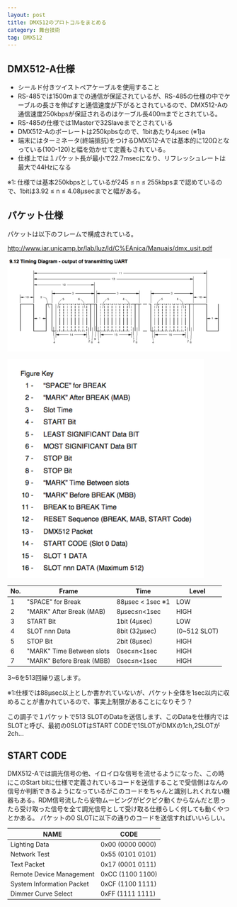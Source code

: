 ```yaml
---
layout: post
title: DMX512のプロトコルをまとめる
category: 舞台技術
tag: DMX512
---
```

## DMX512-A仕様

* シールド付きツイストペアケーブルを使用すること
* RS-485では1500mまでの通信が保証されているが、RS-485の仕様の中でケーブルの長さを伸ばすと通信速度が下がるとされているので、DMX512-Aの通信速度250kbpsが保証されるのはケーブル長400mまでとされている。
* RS-485の仕様では1Masterで32Slaveまでとされている
* DMX512-Aのボーレートは250kpbsなので、1bitあたり4μsec (※1)a
* 端末にはターミネータ(終端抵抗)をつけるDMX512-Aでは基本的に120Ωとなっている(100-120)と幅を効かせて定義もされている。
* 仕様上では１パケット長が最小で22.7msecになり、リフレッシュレートは最大で44Hzになる

※1: 仕様では基本250kbpsとしているが245 ≤ n ≤ 255kbpsまで認めているので、1bitは3.92 ≤ n ≤ 4.08µsecまでと幅がある。

## パケット仕様

パケットは以下のフレームで構成されている。

<http://www.iar.unicamp.br/lab/luz/ld/C%EAnica/Manuais/dmx_usit.pdf>

![](/images/uploads/20180102234649.png)

![](/images/uploads/20180102234658.png)

| No. | Frame                     | Time             | Level        |
| --- | ------------------------- | ---------------- | ------------ |
| 1   | "SPACE" for Break         | 88µsec < 1sec ※1 | LOW          |
| 2   | "MARK" After Break (MAB)  | 8µsec≤n<1sec     | HIGH         |
| 3   | START  Bit                | 1bit (4µsec)     | LOW          |
| 4   | SLOT nnn Data             | 8bit (32µsec)    | (0~512 SLOT) |
| 5   | STOP Bit                  | 2bit (8µsec)     | HIGH         |
| 6   | "MARK" Time Between slots | 0sec≤n<1sec      | HIGH         |
| 7   | "MARK" Before Break (MBB) | 0sec≤n<1sec      | HIGH         |

3~6を513回繰り返します。

※1:仕様では88µsec以上としか書かれていないが、パケット全体を1sec以内に収めることが書かれているので、事実上制限があることになりそう？

この調子で１パケットで513 SLOTのDataを送信します、このDataを仕様内ではSLOTと呼び、最初の0SLOTはSTART CODEで1SLOTがDMXの1ch,2SLOTが2ch...

## START CODE

DMX512-Aでは調光信号の他、イロイロな信号を流せるようになった、この時にこのStart bitに仕様で定義されているコードを送信することで受信側はなんの信号か判断できるようになっているがこのコードをちゃんと識別しれくれない機器もある。RDM信号流したら安物ムービングがピクピク動くからなんだと思ったら受け取った信号を全て調光信号として受け取る仕様らしく何しても動くやつとかある。
パケットの0 SLOTに以下の通りのコードを送信すればいいらしい。

| NAME                      | CODE             |
| ------------------------- | ---------------- |
| Lighting Data             | 0x00 (0000 0000) |
| Network Test              | 0x55 (0101 0101) |
| Text Packet               | 0x17 (0001 0111) |
| Remote Device Management  | 0xCC (1100 1100) |
| System Information Packet | 0xCF (1100 1111) |
| Dimmer Curve Select       | 0xFF (1111 1111) |

